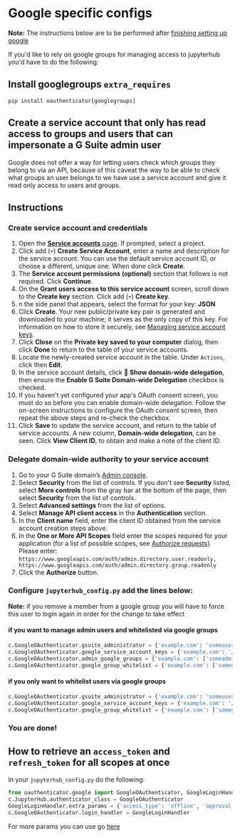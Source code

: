 # Google specific configs

**Note:** The instructions below are to be performed after [finishing setting up google](https://oauthenticator.readthedocs.io/en/latest/getting-started.html#google-setup)

If you'd like to rely on google groups for managing access to jupyterhub you'd have to do the following:

## Install googlegroups `extra_requires`

```shell
pip install oauthenticator[googlegroups]
```

## Create a service account that only has read access to groups and users that can impersonate a G Suite admin user

Google does not offer a way for letting users check which groups they belong to via an API,
because of this caveat the way to be able to check what groups an user belongs to we have use a service account
and give it read only access to users and groups.

## Instructions

### Create service account and credentials

1. Open the [**Service accounts** page](https://console.developers.google.com/iam-admin/serviceaccounts). If prompted, select a project.
2. Click add (`+`) **Create Service Account**, enter a name and description for the service account. You can use the default service account ID, or choose a different, unique one. When done click **Create**.
3. The **Service account permissions (optional)** section that follows is not required. Click **Continue**.
4. On the **Grant users access to this service account** screen, scroll down to the **Create key** section. Click add (`+`) **Create key**.
5. n the side panel that appears, select the format for your key: **JSON**
6. Click **Create**. Your new public/private key pair is generated and downloaded to your machine; it serves as the only copy of this key. For information on how to store it securely, see [Managing service account keys](https://cloud.google.com/iam/docs/understanding-service-accounts#managing_service_account_keys).
7. Click **Close** on the **Private key saved to your computer** dialog, then click **Done** to return to the table of your service accounts.
8. Locate the newly-created service account in the table. Under `Actions`, click  then **Edit**.
9. In the service account details, click 🔽 **Show domain-wide delegation**, then ensure the **Enable G Suite Domain-wide Delegation** checkbox is checked.
10. If you haven't yet configured your app's OAuth consent screen, you must do so before you can enable domain-wide delegation. Follow the on-screen instructions to configure the OAuth consent screen, then repeat the above steps and re-check the checkbox.
11. Click **Save** to update the service account, and return to the table of service accounts. A new column, **Domain-wide delegation**, can be seen. Click **View Client ID**, to obtain and make a note of the client ID.

### Delegate domain-wide authority to your service account

1. Go to your G Suite domain’s [Admin console](http://admin.google.com/).
2. Select **Security** from the list of controls. If you don't see **Security** listed, select **More controls** from the gray bar at the bottom of the page, then select **Security** from the list of controls.
3. Select **Advanced settings** from the list of options.
4. Select **Manage API client access** in the **Authentication** section.
5. In the **Client name** field, enter the client ID obtained from the service account creation steps above.
6. In the **One or More API Scopes** field enter the scopes required for your application (for a list of possible scopes, see [Authorize requests](https://developers.google.com/admin-sdk/directory/v1/guides/authorizing)). Please enter: `https://www.googleapis.com/auth/admin.directory.user.readonly, https://www.googleapis.com/auth/admin.directory.group.readonly`
7. Click the **Authorize** button.

### Configure `jupyterhub_config.py` add the lines below:

**Note:** if you remove a member from a google group you will have to force this user to login again in order for the change to take effect

#### if you want to manage admin users and whitelisted via google groups

```python
c.GoogleOAuthenticator.gsuite_administrator = {'example.com': 'someuser'}
c.GoogleOAuthenticator.google_service_account_keys = {'example.com': '/path/to/service_account.json'}
c.GoogleOAuthenticator.admin_google_groups = {'example.com': ['someadmingroup']}
c.GoogleOAuthenticator.google_group_whitelist = {'example.com': ['somegroupwithaccess', 'othergroupwithaccess'] }
```

#### if you only want to whitelist users via google groups

```python
c.GoogleOAuthenticator.gsuite_administrator = {'example.com': 'someuser'}
c.GoogleOAuthenticator.google_service_account_keys = {'example.com': '/path/to/service_account.json'}
c.GoogleOAuthenticator.google_group_whitelist = {'example.com': ['somegroupwithaccess', 'othergroupwithaccess'] }
```
### You are done!

## How to retrieve an `access_token` and `refresh_token` for all scopes at once

In your `jupyterhub_config.py` do the following:

```python
from oauthenticator.google import GoogleOAuthenticator, GoogleLoginHandler
c.JupyterHub.authenticator_class = GoogleOAuthenticator
GoogleLoginHandler.extra_params = {'access_type': 'offline', 'approval_prompt': 'force'}
c.GoogleOAuthenticator.login_handler = GoogleLoginHandler
```

For more params you can use go [here](https://developers.google.com/identity/protocols/oauth2/web-server#creatingclient)
